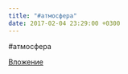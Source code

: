 ```yaml
---
title: "#атмосфера"
date: 2017-02-04 23:29:00 +0300
---
```


#атмосфера

[Вложение](/assets/vk_photos/3/ttZwwldny1Q.jpg)
